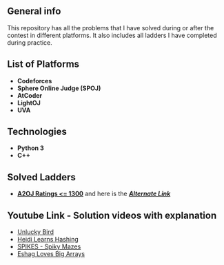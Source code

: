 ## General info
This repository has all the problems that I have solved during or after the contest in different platforms. It also includes all ladders I have completed during practice.

## List of Platforms
* **Codeforces**
* **Sphere Online Judge (SPOJ)**
* **AtCoder**
* **LightOJ**
* **UVA**


## Technologies
* **Python 3**
* **C++**

## Solved Ladders 
* [**A2OJ Ratings <= 1300**](https://a2oj.com/ladder?ID=11) and here is the
  [**_Alternate Link_**](https://codeforcesladders.firebaseapp.com/)

## Youtube Link - Solution videos with explanation
* [Unlucky Bird](https://lightoj.com/problem/unlucky-bird)
* [Heidi Learns Hashing](https://www.youtube.com/watch?v=9fbWdoeVcIk&t=61s)
* [SPIKES - Spiky Mazes](https://www.youtube.com/watch?v=0UH45UBRmMA)
* [Eshag Loves Big Arrays](https://youtu.be/ml_cPMVWQlg)

